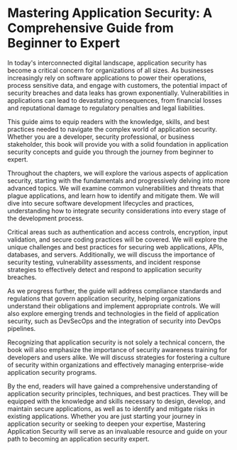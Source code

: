 # Mastering Application Security: A Comprehensive Guide from Beginner to Expert

In today's interconnected digital landscape, application security has become a critical concern for organizations of all sizes. As businesses increasingly rely on software applications to power their operations, process sensitive data, and engage with customers, the potential impact of security breaches and data leaks has grown exponentially. Vulnerabilities in applications can lead to devastating consequences, from financial losses and reputational damage to regulatory penalties and legal liabilities.

This guide aims to equip readers with the knowledge, skills, and best practices needed to navigate the complex world of application security. Whether you are a developer, security professional, or business stakeholder, this book will provide you with a solid foundation in application security concepts and guide you through the journey from beginner to expert.

Throughout the chapters, we will explore the various aspects of application security, starting with the fundamentals and progressively delving into more advanced topics. We will examine common vulnerabilities and threats that plague applications, and learn how to identify and mitigate them. We will dive into secure software development lifecycles and practices, understanding how to integrate security considerations into every stage of the development process.

Critical areas such as authentication and access controls, encryption, input validation, and secure coding practices will be covered. We will explore the unique challenges and best practices for securing web applications, APIs, databases, and servers. Additionally, we will discuss the importance of security testing, vulnerability assessments, and incident response strategies to effectively detect and respond to application security breaches.

As we progress further, the guide will address compliance standards and regulations that govern application security, helping organizations understand their obligations and implement appropriate controls. We will also explore emerging trends and technologies in the field of application security, such as DevSecOps and the integration of security into DevOps pipelines.

Recognizing that application security is not solely a technical concern, the book will also emphasize the importance of security awareness training for developers and users alike. We will discuss strategies for fostering a culture of security within organizations and effectively managing enterprise-wide application security programs.

By the end, readers will have gained a comprehensive understanding of application security principles, techniques, and best practices. They will be equipped with the knowledge and skills necessary to design, develop, and maintain secure applications, as well as to identify and mitigate risks in existing applications. Whether you are just starting your journey in application security or seeking to deepen your expertise, Mastering Application Security will serve as an invaluable resource and guide on your path to becoming an application security expert.
